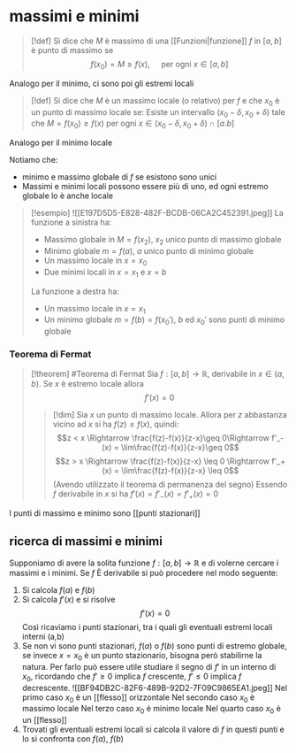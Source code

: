 # massimi e minimi
>[!def]
>Si dice che $M$ è massimo di una [[Funzioni|funzione]] $f$ in $[a,b]$ è punto di massimo se
>$$f(x_0) = M \geq f(x),\quad \text{ per ogni } x \in [a,b]$$

Analogo per il minimo, ci sono poi gli estremi locali

>[!def]
>Si dice che $M$ è un massimo locale (o relativo) per $f$ e che $x_0$ è un punto di massimo locale se:
>Esiste un intervallo $(x_0-\delta, x_0 + \delta)$ tale che $M = f(x_0) \geq f(x)$ per ogni $x \in (x_0-\delta, x_0+\delta)\cap[a.b]$

Analogo per il minimo locale

Notiamo che:
- minimo e massimo globale di $f$ se esistono sono unici
- Massimi e minimi locali possono essere più di uno, ed ogni estremo globale lo è anche locale

>[!esempio]
>![[E197D5D5-E828-482F-BCDB-06CA2C452391.jpeg]]
> La funzione a sinistra ha:
> - Massimo globale in $M = f(x_2)$, $x_2$ unico punto di massimo globale
> - Minimo globale $m = f(a)$, $a$ unico punto di minimo globale
> - Un massimo locale in $x = x_0$
> - Due minimi locali in $x = x_1$ e $x = b$
> 
> La funzione a destra ha:
> - Un massimo locale in $x = x_1$
> - Un minimo globale $m = f(b) = f(x_0')$, $b$ ed $x_0'$ sono punti di minimo globale

### Teorema di Fermat

>[!theorem] #Teorema di Fermat
>Sia $f : [a,b] \to\mathbb R$, derivabile in $x \in (a,b)$. Se $x$ è estremo locale allora
>$$f'(x) = 0$$ 
>>[!dim]
>> Sia $x$ un punto di massimo locale. Allora per $z$ abbastanza vicino ad $x$ si ha $f(z) \leq f(x)$, quindi:
>> $$z < x \Rightarrow \frac{f(z)-f(x)}{z-x}\geq 0\Rightarrow f'_-(x) = \lim\frac{f(z)-f(x)}{z-x}\geq 0$$
>>$$z > x \Rightarrow \frac{f(z)-f(x)}{z-x} \leq 0 \Rightarrow f'_+(x) = \lim\frac{f(z)-f(x)}{z-x} \leq 0$$
>>(Avendo utilizzato il teorema di permanenza del segno)
>>Essendo $f$ derivabile in $x$ si ha $f'(x) = f'_-(x) = f'_+(x) = 0$

I punti di massimo e minimo sono [[punti stazionari]]

## ricerca di massimi e minimi
Supponiamo di avere la solita funzione $f : [a,b]\to\mathbb R$ e di volerne cercare i massimi e i minimi.
Se $f$ È derivabile si può procedere nel modo seguente:
1. Si calcola $f(a)$ e $f(b)$
2. Si calcola $f'(x)$ e si risolve $$f'(x) = 0$$Così ricaviamo i punti stazionari, tra i quali gli eventuali estremi locali interni (a,b)
3. Se non vi sono punti stazionari, $f(a)$ o $f(b)$ sono punti di estremo globale, se invece $x = x_0$ è un punto stazionario, bisogna però stabilirne la natura. Per farlo può essere utile studiare il segno di $f'$ in un interno di $x_0$, ricordando che $f'\geq 0$ implica $f$ crescente, $f' \leq 0$ implica $f$ decrescente. 
![[BF94DB2C-82F6-489B-92D2-7F09C9865EA1.jpeg]]
Nel primo caso $x_0$ è un [[flesso]] orizzontale
Nel secondo caso $x_0$ è massimo locale
Nel terzo caso $x_0$ è minimo locale
Nel quarto caso $x_0$ è un [[flesso]]
4. Trovati gli eventuali estremi locali si calcola il valore di $f$ in questi punti e lo si confronta con $f(a)$, $f(b)$

